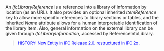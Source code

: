 ﻿An _IfcLibraryReference_ is a reference into a library of information by location (as an URL). It also provides an optional inherited _ItemReference_ key to allow more specific references to library sections or tables, and the inherited _Name_ attribute allows for a human interpretable identification of the library item. Also, general information on the external library can be given through _IfcLibraryInformation_, accessed by ReferenceIntoLibrary.

> <font color="#0000FF" size="-1">HISTORY: New Entity in IFC
		Release 2.0, restructured in IFC 2x . </font>
